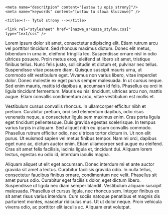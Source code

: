 <!DOCTYPE html>

<html lang="pl">


<head>
	<meta http-equiv="X-UA-Compatible" content="IE=edge,chrome=1" />
	<meta charset="utf-8" />
	
	<meta name="descritpion" content="[wstaw tu opis strony]"/>
	<meta name="keywords" content="[wstaw tu slowa kluczowe]" />

	<title><!-- Tytuł strony --></title>
	
	<link rel="stylesheet" href="[nazwa_arkusza_stylow.css]" type="text/css" />

	

</head>
<body>

<p>
Lorem ipsum dolor sit amet, consectetur adipiscing elit. Etiam rutrum arcu vel porttitor tincidunt. Sed rhoncus maximus dictum. Donec elit metus, bibendum in urna in, eleifend fringilla leo. Suspendisse ornare nisl in odio ultrices posuere. Proin metus eros, eleifend at libero sit amet, tristique finibus tellus. Nunc felis justo, sollicitudin et dictum et, pulvinar nec tellus. Suspendisse vitae posuere diam. Quisque suscipit mauris urna, ut commodo elit vestibulum eget. Vivamus non varius libero, vitae imperdiet dolor. Donec molestie ex eget purus semper malesuada. In ut cursus neque. Sed enim mauris, mattis id dapibus a, accumsan id felis. Phasellus eu orci in ligula tincidunt fermentum. Mauris eu nisl tincidunt, ultrices arcu non, mattis augue. Etiam convallis condimentum arcu, vitae vestibulum est mollis et.</p>

<p>Vestibulum cursus convallis rhoncus. In ullamcorper efficitur nibh et pretium. Curabitur pretium, orci sed elementum dapibus, odio risus venenatis neque, a consectetur ligula sem maximus enim. Cras porta ligula eget tincidunt pellentesque. Duis gravida egestas scelerisque. In tempus varius turpis in aliquam. Sed aliquet nibh eu ipsum convallis commodo. Phasellus rutrum efficitur odio, nec ultrices tortor dictum in. Ut non elit purus. Ut euismod sapien vel metus finibus tempor. Nam mi orci, dapibus eget nunc ac, dictum auctor enim. Etiam ullamcorper sed augue eu eleifend. Cras sit amet felis facilisis, lacinia ligula et, tincidunt dui. Aliquam lorem lectus, egestas eu odio id, interdum iaculis magna.</p>

<p>Aliquam aliquet ut elit eget accumsan. Donec interdum mi et ante auctor gravida sit amet a lectus. Curabitur facilisis gravida odio. In nulla tellus, consectetur faucibus finibus ornare, condimentum nec velit. Phasellus sit amet purus odio. Curabitur eget facilisis dolor, eget dictum libero. Suspendisse ut ligula nec diam semper blandit. Vestibulum aliquam suscipit malesuada. Phasellus et cursus ligula, nec rhoncus sem. Integer finibus ex sit amet risus varius interdum. Cum sociis natoque penatibus et magnis dis parturient montes, nascetur ridiculus mus. Ut ut dolor neque. Proin vehicula viverra odio, ac porttitor elit iaculis ac. Aliquam erat volutpat.</p>






</body>
</html>


